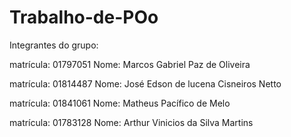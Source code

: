 # Trabalho-de-POo

Integrantes do grupo:

 matrícula: 01797051 Nome: Marcos Gabriel Paz de Oliveira 

 matrícula: 01814487 Nome: José Edson de lucena Cisneiros Netto

 matrícula: 01841061 Nome: Matheus Pacífico de Melo

 matrícula: 01783128 Nome: Arthur Vinicios da Silva Martins 
